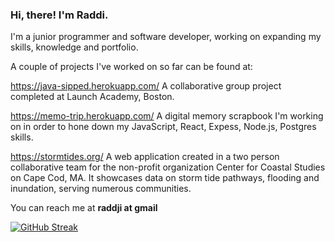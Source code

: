 ### Hi, there! I'm Raddi. 

I'm a junior programmer and software developer, working on expanding my skills, knowledge and portfolio. 

A couple of projects I've worked on so far can be found at: 

https://java-sipped.herokuapp.com/ A collaborative group project completed at Launch Academy, Boston.

https://memo-trip.herokuapp.com/ A digital memory scrapbook I'm working on in order to hone down my JavaScript, React, Expess, Node.js, Postgres skills.

https://stormtides.org/ A web application created in a two person collaborative team for the non-profit organization Center for Coastal Studies on Cape Cod, MA. It showcases data on storm tide pathways, flooding and inundation, serving numerous communities.

You can reach me at **raddji at gmail** <br />

[![GitHub Streak](https://github-readme-streak-stats.herokuapp.com?user=raddji&theme=radical&date_format=M%20j%5B%2C%20Y%5D)](https://git.io/streak-stats)

<!--
**raddji/raddji** is a ✨ _special_ ✨ repository because its `README.md` (this file) appears on your GitHub profile.



